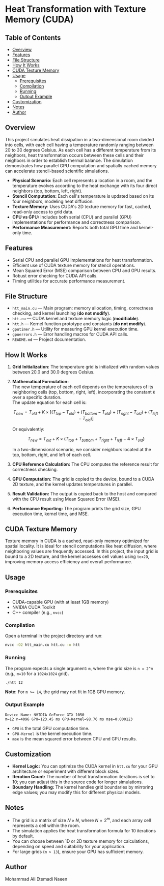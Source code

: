 # Heat Transformation with Texture Memory (CUDA)

## Table of Contents

- [Overview](#overview)
- [Features](#features)
- [File Structure](#file-structure)
- [How It Works](#how-it-works)
- [CUDA Texture Memory](#cuda-texture-memory)
- [Usage](#usage)
  - [Prerequisites](#prerequisites)
  - [Compilation](#compilation)
  - [Running](#running)
  - [Output Example](#output-example)
- [Customization](#customization)
- [Notes](#notes)
- [Author](#author)

## Overview

This project simulates heat dissipation in a two-dimensional room divided into cells, with each cell having a temperature randomly ranging between 20 to 30 degrees Celsius. As each cell has a different temperature from its neighbors, heat transformation occurs between these cells and their neighbors in order to establish thermal balance. The simulation demonstrates how parallel GPU computation and spatially cached memory can accelerate stencil-based scientific simulations.

- **Physical Scenario:** Each cell represents a location in a room, and the temperature evolves according to the heat exchange with its four direct neighbors (top, bottom, left, right).
- **Stencil Computation:** Each cell's temperature is updated based on its four neighbors, modeling heat diffusion.
- **Texture Memory:** Uses CUDA's 2D texture memory for fast, cached, read-only access to grid data.
- **CPU vs GPU:** Includes both serial (CPU) and parallel (GPU) implementations for performance and correctness comparison.
- **Performance Measurement:** Reports both total GPU time and kernel-only time.

## Features

- Serial CPU and parallel GPU implementations for heat transformation.
- Efficient use of CUDA texture memory for stencil operations.
- Mean Squared Error (MSE) comparison between CPU and GPU results.
- Robust error checking for CUDA API calls.
- Timing utilities for accurate performance measurement.

## File Structure

- `htt_main.cu` — Main program: memory allocation, timing, correctness checking, and kernel launching (**do not modify**).
- `htt.cu` — CUDA kernel and texture memory logic (**modifiable**).
- `htt.h` — Kernel function prototype and constants (**do not modify**).
- `gputimer.h` — Utility for measuring GPU kernel execution time.
- `gpuerrors.h` — Error handling macros for CUDA API calls.
- `README.md` — Project documentation.

## How It Works

1. **Grid Initialization:** The temperature grid is initialized with random values between 20.0 and 30.0 degrees Celsius.
2. **Mathematical Formulation:**  
   The new temperature of each cell depends on the temperatures of its neighboring cells (top, bottom, right, left), incorporating the constant `K` over a specific duration.  
   The update equation for each cell is:
   
   $$
   T_{new} = T_{old} + K \times \left[ (T_{top} - T_{old}) + (T_{bottom} - T_{old}) + (T_{right} - T_{old}) + (T_{left} - T_{old}) \right]
   $$
   
   Or equivalently:
   
   $$
   T_{new} = T_{old} + K \times \left( T_{top} + T_{bottom} + T_{right} + T_{left} - 4 \times T_{old} \right)
   $$
   
   In a two-dimensional scenario, we consider neighbors located at the top, bottom, right, and left of each cell.
3. **CPU Reference Calculation:** The CPU computes the reference result for correctness checking.
4. **GPU Computation:** The grid is copied to the device, bound to a CUDA 2D texture, and the kernel updates temperatures in parallel.
5. **Result Validation:** The output is copied back to the host and compared with the CPU result using Mean Squared Error (MSE).
6. **Performance Reporting:** The program prints the grid size, GPU execution time, kernel time, and MSE.

## CUDA Texture Memory

Texture memory in CUDA is a cached, read-only memory optimized for spatial locality. It is ideal for stencil computations like heat diffusion, where neighboring values are frequently accessed. In this project, the input grid is bound to a 2D texture, and the kernel accesses cell values using `tex2D`, improving memory access efficiency and overall performance.

## Usage

### Prerequisites

- CUDA-capable GPU (with at least 1GB memory)
- NVIDIA CUDA Toolkit
- C++ compiler (e.g., `nvcc`)

### Compilation

Open a terminal in the project directory and run:

```sh
nvcc -O2 htt_main.cu htt.cu -o htt 
```

### Running

The program expects a single argument: `m`, where the grid size is `n = 2^m` (e.g., `m=10` for a `1024x1024` grid).

```sh
./htt 12
```

**Note:** For `m >= 14`, the grid may not fit in 1GB GPU memory.

### Output Example

```
Device Name: NVIDIA GeForce GTX 1050
m=12 n=4096 GPU=123.45 ms GPU-Kernel=98.76 ms mse=0.000123
```

- `GPU` is the total GPU computation time.
- `GPU-Kernel` is the kernel execution time.
- `mse` is the mean squared error between CPU and GPU results.

## Customization

- **Kernel Logic:** You can optimize the CUDA kernel in `htt.cu` for your GPU architecture or experiment with different block sizes.
- **Iteration Count:** The number of heat transformation iterations is set to 10; you can adjust this in the source code for longer simulations.
- **Boundary Handling:** The kernel handles grid boundaries by mirroring edge values; you may modify this for different physical models.

## Notes

- The grid is a matrix of size $N \times N$, where $N = 2^m$, and each array cell represents a cell within the room.
- The simulation applies the heat transformation formula for 10 iterations by default.
- You can choose between 1D or 2D texture memory for calculations, depending on speed and suitability for your application.
- For large grids (`m > 13`), ensure your GPU has sufficient memory.

## Author

Mohammad Ali Etemadi Naeen

